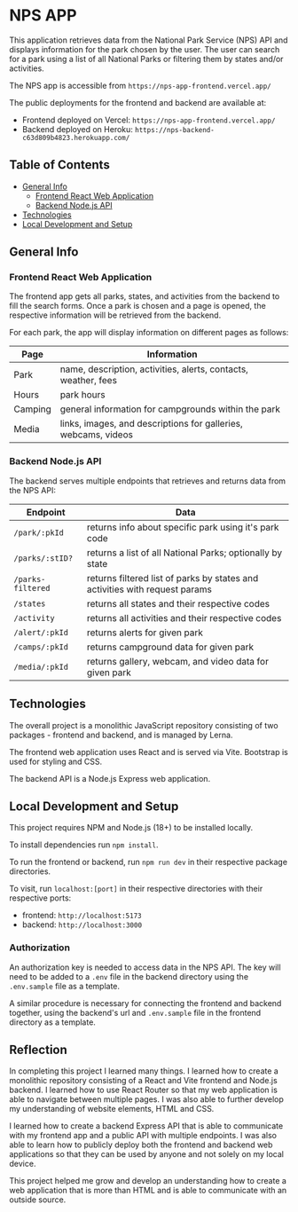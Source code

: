 # NPS APP

This application retrieves data from the National Park Service (NPS) API and
displays information for the park chosen by the user. The user can search for
a park using a list of all National Parks or filtering them by states and/or
activities.

The NPS app is accessible from `https://nps-app-frontend.vercel.app/`

The public deployments for the frontend and backend are available at:

* Frontend deployed on Vercel: `https://nps-app-frontend.vercel.app/`
* Backend deployed on Heroku: `https://nps-backend-c63d809b4823.herokuapp.com/`

## Table of Contents

* [General Info](#general-info)
  * [Frontend React Web Application](#frontend-react-web-application)
  * [Backend Node.js API](#backend-nodejs-api)
* [Technologies](#technologies)
* [Local Development and Setup](#local-development-and-setup)

## General Info

### Frontend React Web Application

The frontend app gets all parks, states, and activities from the backend to fill the search
forms. Once a park is chosen and a page is opened, the respective information
will be retrieved from the backend.

For each park, the app will display information on different pages as follows:

| Page | Information |
| ---- | ----------- |
| Park | name, description, activities, alerts, contacts, weather, fees |
| Hours | park hours |
| Camping | general information for campgrounds within the park |
| Media | links, images, and descriptions for galleries, webcams, videos |

### Backend Node.js API

The backend serves multiple endpoints that retrieves and returns data from the
NPS API:

| Endpoint | Data |
| --- | --- |
| `/park/:pkId` | returns info about specific park using it's park code |
| `/parks/:stID?` | returns a list of all National Parks; optionally by state |
| `/parks-filtered` | returns filtered list of parks by states and activities with request params |
| `/states` | returns all states and their respective codes |
| `/activity` | returns all activities and their respective codes |
| `/alert/:pkId` | returns alerts for given park |
| `/camps/:pkId` | returns campground data for given park |
| `/media/:pkId` | returns gallery, webcam, and video data for given park |

## Technologies

The overall project is a monolithic JavaScript repository consisting of two
packages - frontend and backend, and is managed by Lerna.

The frontend web application uses React and is served via Vite. Bootstrap is
used for styling and CSS.

The backend API is a Node.js Express web application.

## Local Development and Setup

This project requires NPM and Node.js (18+) to be installed locally.

To install dependencies run `npm install`.

To run the frontend or backend, run `npm run dev` in their respective package
directories.

To visit, run `localhost:[port]` in their respective directories with their
respective ports:

* frontend: `http://localhost:5173`
* backend: `http://localhost:3000`

### Authorization

An authorization key is needed to access data in the NPS API. The key will need
to be added to a `.env` file in the backend directory using the `.env.sample`
file as a template.

A similar procedure is necessary for connecting the frontend and backend
together, using the backend's url and `.env.sample` file in the frontend
directory as a template.

## Reflection

In completing this project I learned many things. I learned how to create a
monolithic repository consisting of a React and Vite frontend and Node.js
backend. I learned how to use React Router so that my web application is
able to navigate between multiple pages. I was also able to further develop my
understanding of website elements, HTML and CSS.

I learned how to create a backend Express API that is able to communicate with
my frontend app and a public API with multiple endpoints. I was also able to
learn how to publicly deploy both the frontend and backend web applications so
that they can be used by anyone and not solely on my local device.

This project helped me grow and develop an understanding how to create a web
application that is more than HTML and is able to communicate with an outside
source.
